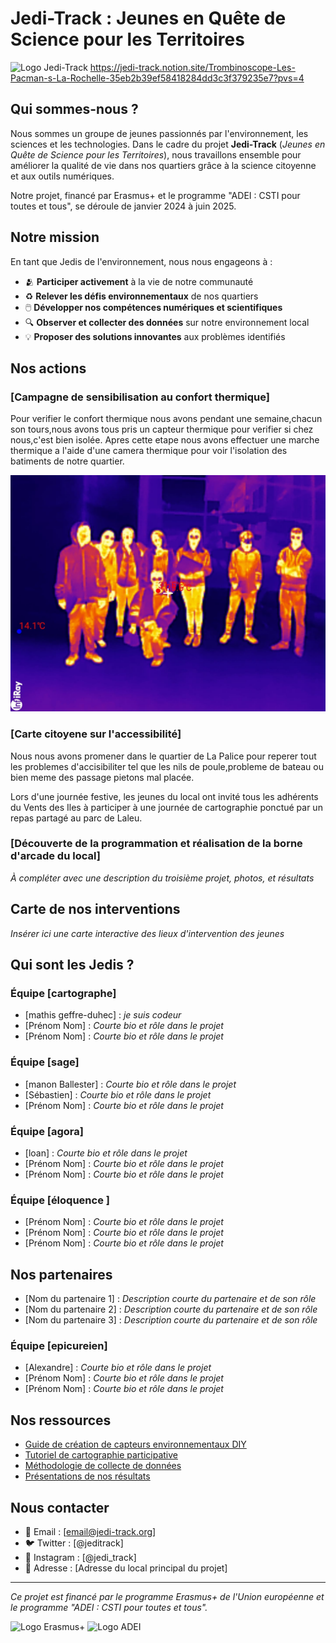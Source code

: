 # Jedi-Track : Jeunes en Quête de Science pour les Territoires

![Logo Jedi-Track](assets/images/logo-jedi-track.png)
https://jedi-track.notion.site/Trombinoscope-Les-Pacman-s-La-Rochelle-35eb2b39ef58418284dd3c3f379235e7?pvs=4

## Qui sommes-nous ?

Nous sommes un groupe de jeunes passionnés par l'environnement, les sciences et les technologies. Dans le cadre du projet **Jedi-Track** (*Jeunes en Quête de Science pour les Territoires*), nous travaillons ensemble pour améliorer la qualité de vie dans nos quartiers grâce à la science citoyenne et aux outils numériques.

Notre projet, financé par Erasmus+ et le programme "ADEI : CSTI pour toutes et tous", se déroule de janvier 2024 à juin 2025.

## Notre mission

En tant que Jedis de l'environnement, nous nous engageons à :

- 🫂 **Participer activement** à la vie de notre communauté
- ♻️ **Relever les défis environnementaux** de nos quartiers
- 🖱️ **Développer nos compétences numériques et scientifiques**
- 🔍 **Observer et collecter des données** sur notre environnement local
- 💡 **Proposer des solutions innovantes** aux problèmes identifiés

## Nos actions

### [Campagne de sensibilisation au confort thermique]
Pour verifier le confort thermique nous avons pendant une semaine,chacun son tours,nous avons tous pris un capteur thermique pour verifier si chez nous,c'est bien isolée. Apres cette etape nous avons effectuer une marche thermique a l'aide d'une camera thermique pour voir l'isolation des batiments de notre quartier.

![Photo Marche Thermique](photo_marche_thermique.jpeg)

### [Carte citoyene sur l'accessibilité]
Nous nous avons promener dans le quartier de La Palice pour reperer tout les problemes d'accisibiliter tel que les nils de poule,probleme de bateau ou bien meme des passage pietons mal placée.

Lors d'une journée festive, les jeunes du local ont invité tous les adhérents du Vents des Iles à participer à une journée de cartographie ponctué par un repas partagé au parc de Laleu.

### [Découverte de la programmation et réalisation de la borne d'arcade du local]
*À compléter avec une description du troisième projet, photos, et résultats*

## Carte de nos interventions

*Insérer ici une carte interactive des lieux d'intervention des jeunes*

## Qui sont les Jedis ?

### Équipe [cartographe]
- [mathis geffre-duhec] : *je suis codeur*
- [Prénom Nom] : *Courte bio et rôle dans le projet*
- [Prénom Nom] : *Courte bio et rôle dans le projet*

### Équipe [sage]
- [manon Ballester] : *Courte bio et rôle dans le projet*
- [Sébastien] : *Courte bio et rôle dans le projet*
- [Prénom Nom] : *Courte bio et rôle dans le projet*

### Équipe [agora]
- [loan] : *Courte bio et rôle dans le projet*
- [Prénom Nom] : *Courte bio et rôle dans le projet*
- [Prénom Nom] : *Courte bio et rôle dans le projet*


### Équipe [éloquence ]
- [Prénom Nom] : *Courte bio et rôle dans le projet*
- [Prénom Nom] : *Courte bio et rôle dans le projet*
- [Prénom Nom] : *Courte bio et rôle dans le projet*

## Nos partenaires
- [Nom du partenaire 1] : *Description courte du partenaire et de son rôle*
- [Nom du partenaire 2] : *Description courte du partenaire et de son rôle*
- [Nom du partenaire 3] : *Description courte du partenaire et de son rôle*

### Équipe [epicureien]
- [Alexandre] : *Courte bio et rôle dans le projet*
- [Prénom Nom] : *Courte bio et rôle dans le projet*
- [Prénom Nom] : *Courte bio et rôle dans le projet*

## Nos ressources

- [Guide de création de capteurs environnementaux DIY](lien-vers-ressource)
- [Tutoriel de cartographie participative](lien-vers-ressource)
- [Méthodologie de collecte de données](lien-vers-ressource)
- [Présentations de nos résultats](lien-vers-ressource)

## Nous contacter

- 📧 Email : [email@jedi-track.org]
- 🐦 Twitter : [@jeditrack]
- 📱 Instagram : [@jedi_track]
- 📍 Adresse : [Adresse du local principal du projet]

---

*Ce projet est financé par le programme Erasmus+ de l'Union européenne et le programme "ADEI : CSTI pour toutes et tous".*

![Logo Erasmus+](assets/images/logo-erasmus.png) ![Logo ADEI](assets/images/logo-adei.png)

